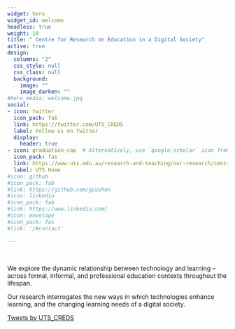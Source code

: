 ```yaml
---
widget: hero
widget_id: welcome
headless: true
weight: 10
title: " Centre for Research on Education in a Digital Society"
active: true
design:
  columns: "2"
  css_style: null
  css_class: null
  background:
    image: ""
    image_darken: ""
#hero_media: welcome.jpg
social:
- icon: twitter
  icon_pack: fab
  link: https://twitter.com/UTS_CREDS
  label: Follow us on Twitter
  display:
    header: true
- icon: graduation-cap  # Alternatively, use `google-scholar` icon from `ai` icon pack
  icon_pack: fas
  link: https://www.uts.edu.au/research-and-teaching/our-research/centre-research-education-digital-society
  label: UTS Home
#icon: github
#icon_pack: fab
#link: https://github.com/gcushen
#icon: linkedin
#icon_pack: fab
#link: https://www.linkedin.com/
#icon: envelope
#icon_pack: fas
#link: '/#contact'

---
```

<br>

We explore the dynamic relationship between technology and learning – across formal, informal, and professional education contexts throughout the lifespan.

Our research interrogates the new ways in which technologies enhance learning, and the changing learning needs of a digital society.

<a class="twitter-timeline" href="https://twitter.com/UTS_CREDS?ref_src=twsrc%5Etfw">Tweets by UTS_CREDS</a> <script async src="https://platform.twitter.com/widgets.js" charset="utf-8"></script> 
